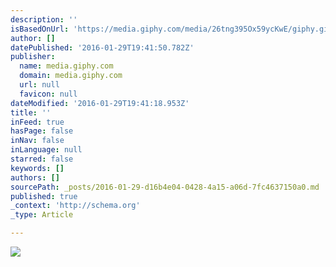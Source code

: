 ```yaml
---
description: ''
isBasedOnUrl: 'https://media.giphy.com/media/26tng395Ox59ycKwE/giphy.gif'
author: []
datePublished: '2016-01-29T19:41:50.782Z'
publisher:
  name: media.giphy.com
  domain: media.giphy.com
  url: null
  favicon: null
dateModified: '2016-01-29T19:41:18.953Z'
title: ''
inFeed: true
hasPage: false
inNav: false
inLanguage: null
starred: false
keywords: []
authors: []
sourcePath: _posts/2016-01-29-d16b4e04-0428-4a15-a06d-7fc4637150a0.md
published: true
_context: 'http://schema.org'
_type: Article

---
```

![](https://media.giphy.com/media/26tng395Ox59ycKwE/giphy.gif)
